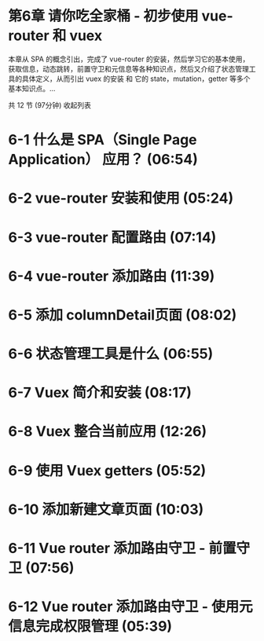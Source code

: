 # 第6章 请你吃全家桶 - 初步使用 vue-router 和 vuex
本章从 SPA 的概念引出，完成了 vue-router 的安装，然后学习它的基本使用，获取信息，动态跳转，前置守卫和元信息等各种知识点，然后又介绍了状态管理工具的具体定义，从而引出 vuex 的安装 和 它的 state，mutation，getter 等多个基本知识点。...

共 12 节 (97分钟) 收起列表

# 6-1 什么是 SPA（Single Page Application） 应用？ (06:54)
# 6-2 vue-router 安装和使用 (05:24)
# 6-3 vue-router 配置路由 (07:14)
# 6-4 vue-router 添加路由 (11:39)
# 6-5 添加 columnDetail页面 (08:02)
# 6-6 状态管理工具是什么 (06:55)
# 6-7 Vuex 简介和安装 (08:17)
# 6-8 Vuex 整合当前应用 (12:26)
# 6-9 使用 Vuex getters (05:52)
# 6-10 添加新建文章页面 (10:03)
# 6-11 Vue router 添加路由守卫 - 前置守卫 (07:56)
# 6-12 Vue router 添加路由守卫 - 使用元信息完成权限管理 (05:39)